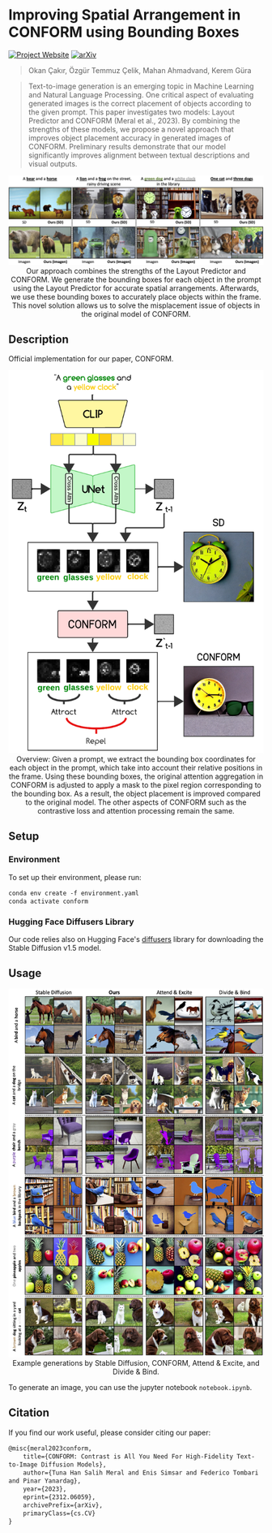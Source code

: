 # **Improving Spatial Arrangement in CONFORM using Bounding Boxes**

[![Project Website](https://img.shields.io/badge/Project-Website-green)](https://conform-diffusion.github.io) [![arXiv](https://img.shields.io/badge/arXiv-2312.06059-b31b1b.svg)](https://arxiv.org/abs/2312.06059)



><p align="center">

>Okan Çakır, Özgür Temmuz Çelik, Mahan Ahmadvand, Kerem Güra

></p>
>
> Text-to-image generation is an emerging topic in
Machine Learning and Natural Language Processing. One critical aspect of evaluating generated
images is the correct placement of objects according to the given prompt. This paper investigates
two models: Layout Predictor
and CONFORM (Meral et al., 2023). By combining the strengths of these models, we propose a
novel approach that improves object placement
accuracy in generated images of CONFORM. Preliminary results demonstrate that our model significantly improves alignment between textual descriptions and visual outputs.



<p align="center">
    <img src="./README.assets/teaser.png" width="800px"/>  
    <br>
    Our approach combines the strengths of the Layout Predictor and CONFORM. We generate the bounding boxes for each object in the prompt using the Layout Predictor for accurate spatial arrangements. Afterwards, we use these bounding boxes to accurately place objects within the frame. This novel solution allows us to solve the misplacement issue of objects in the original model of CONFORM.
</p>

## Description
Official implementation for our paper, CONFORM.

<p align="center">
    <img src="./README.assets/conform-framework.png" width="800px"/>  
<br>
Overview: Given a prompt, we extract the bounding box coordinates for each object in the prompt, which take into account their relative positions in the frame. Using these bounding boxes, the original attention aggregation in CONFORM is adjusted to apply a mask to the pixel region corresponding to the bounding box. As a result, the object placement is improved compared to the original model. The other aspects of CONFORM such as the contrastive loss and attention processing remain the same.
</p>

## Setup

### Environment
To set up their environment, please run:
```
conda env create -f environment.yaml
conda activate conform
```

### Hugging Face Diffusers Library
Our code relies also on Hugging Face's [diffusers](https://github.com/huggingface/diffusers) library for downloading the Stable Diffusion v1.5 model. 


## Usage

<p align="center">
    <img src="./README.assets/main_comparison_one_page.png" width="800px"/>  
<br>
Example generations by Stable Diffusion, CONFORM, Attend & Excite, and Divide & Bind. 
</p>

To generate an image, you can use the jupyter notebook `notebook.ipynb`.

## Citation

If you find our work useful, please consider citing our paper:

```
@misc{meral2023conform,
    title={CONFORM: Contrast is All You Need For High-Fidelity Text-to-Image Diffusion Models},
    author={Tuna Han Salih Meral and Enis Simsar and Federico Tombari and Pinar Yanardag},
    year={2023},
    eprint={2312.06059},
    archivePrefix={arXiv},
    primaryClass={cs.CV}
}
```
